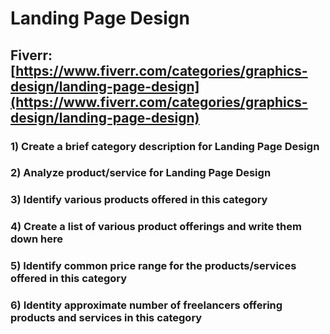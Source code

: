 # Landing Page Design
## Fiverr: [https://www.fiverr.com/categories/graphics-design/landing-page-design](https://www.fiverr.com/categories/graphics-design/landing-page-design)
### 1) Create a brief category description for Landing Page Design
### 2) Analyze product/service for Landing Page Design
### 3) Identify various products offered in this category
### 4) Create a list of various product offerings and write them down here
### 5) Identify common price range for the products/services offered in this category
### 6) Identity approximate number of freelancers offering products and services in this category
